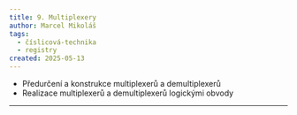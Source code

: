 ```yaml
---
title: 9. Multiplexery
author: Marcel Mikoláš
tags:
  - číslicová-technika
  - registry
created: 2025-05-13
---
```

- Předurčení a konstrukce multiplexerů a demultiplexerů
- Realizace multiplexerů a demultiplexerů logickými obvody
---


